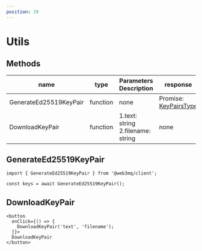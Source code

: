 ```yaml
---
position: 19
---
```


# Utils

## Methods

| name                   | type     | Parameters Description            | response                                                             |
| ---------------------- | -------- | --------------------------------- | -------------------------------------------------------------------- |
| GenerateEd25519KeyPair | function | none                              | Promise: [KeyPairsType](/docs/Web3MQ-SDK/JS-SDK/types/#keypairstype) |
| DownloadKeyPair        | function | 1.text: string 2.filename: string | none                                                                 |

## GenerateEd25519KeyPair

```tsx
import { GenerateEd25519KeyPair } from '@web3mq/client';

const keys = await GenerateEd25519KeyPair();
```

## DownloadKeyPair

```tsx
<button
  onClick={() => {
    DownloadKeyPair('text', 'filename');
  }}>
  DownloadKeyPair
</button>
```
